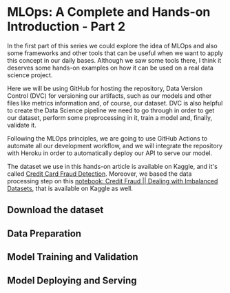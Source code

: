 # MLOps: A Complete and Hands-on Introduction - Part 2

In the first part of this series we could explore the idea of MLOps and also some frameworks and other tools that can be useful when we want to apply this concept in our daily bases. Although we saw some tools there, I think it deserves some hands-on examples on how it can be used on a real data science project.

Here we will be using GitHub for hosting the repository, Data Version Control (DVC) for versioning our artifacts, such as our models and other files like metrics information and, of course, our dataset. DVC is also helpful to create the Data Science pipeline we need to go through in order to get our dataset, perform some preprocessing in it, train a model and, finally, validate it.

Following the MLOps principles, we are going to use GitHub Actions to automate all our development workflow, and we will integrate the repository with Heroku in order to automatically deploy our API to serve our model.

The dataset we use in this hands-on article is available on Kaggle, and it's called [Credit Card Fraud Detection][1]. Moreover, we based the data processing step on this [notebook: Credit Fraud || Dealing with Imbalanced Datasets][2], that is available on Kaggle as well.

## Download the dataset
## Data Preparation
## Model Training and Validation
## Model Deploying and Serving


[1]: https://www.kaggle.com/mlg-ulb/creditcardfraud
[2]: https://www.kaggle.com/janiobachmann/credit-fraud-dealing-with-imbalanced-datasets